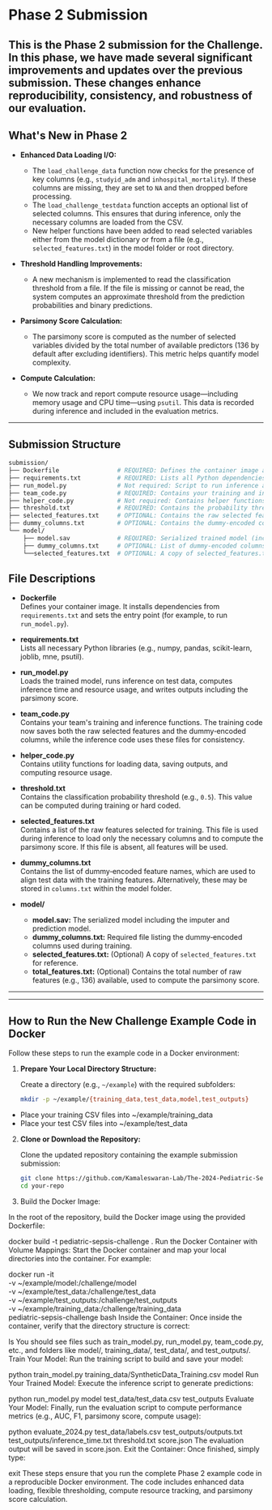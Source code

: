 # Phase 2 Submission

This is the Phase 2 submission for the Challenge. In this phase, we have made several significant improvements and updates over the previous submission. These changes enhance reproducibility, consistency, and robustness of our evaluation.
---

## What's New in Phase 2

- **Enhanced Data Loading I/O:**  
  - The `load_challenge_data` function now checks for the presence of key columns (e.g., `studyid_adm` and `inhospital_mortality`). If these columns are missing, they are set to `NA` and then dropped before processing.
  - The `load_challenge_testdata` function accepts an optional list of selected columns. This ensures that during inference, only the necessary columns are loaded from the CSV.
  - New helper functions have been added to read selected variables either from the model dictionary or from a file (e.g., `selected_features.txt`) in the model folder or root directory.

- **Threshold Handling Improvements:**  
  - A new mechanism is implemented to read the classification threshold from a file. If the file is missing or cannot be read, the system computes an approximate threshold from the prediction probabilities and binary predictions.

- **Parsimony Score Calculation:**  
  - The parsimony score is computed as the number of selected variables divided by the total number of available predictors (136 by default after excluding identifiers). This metric helps quantify model complexity.

- **Compute Calculation:**  
  - We now track and report compute resource usage—including memory usage and CPU time—using `psutil`. This data is recorded during inference and included in the evaluation metrics.

---


## Submission Structure

```bash
submission/
├── Dockerfile                # REQUIRED: Defines the container image and entry point.
├── requirements.txt          # REQUIRED: Lists all Python dependencies.
├── run_model.py              # Not required: Script to run inference and evaluation.
├── team_code.py              # REQUIRED: Contains your training and inference functions.
├── helper_code.py            # Not required: Contains helper functions used by your code.
├── threshold.txt             # REQUIRED: Contains the probability threshold (e.g., 0.5), either get calculated during training or model run or hard coded.  
├── selected_features.txt     # OPTIONAL: Contains the raw selected features used for training, if not given/calculated explicitely all features with be considered as used for parsimony.
├── dummy_columns.txt         # OPTIONAL: Contains the dummy‐encoded column names (if not stored in model folder).
└── model/
    ├── model.sav             # REQUIRED: Serialized trained model (includes imputer, prediction_model, etc.).
    ├── dummy_columns.txt     # OPTIONAL: List of dummy‐encoded columns (used to align test data).
    └──selected_features.txt  # OPTIONAL: A copy of selected_features.txt (for reference).
```

## File Descriptions

- **Dockerfile**  
  Defines your container image. It installs dependencies from `requirements.txt` and sets the entry point (for example, to run `run_model.py`).

- **requirements.txt**  
  Lists all necessary Python libraries (e.g., numpy, pandas, scikit-learn, joblib, mne, psutil).

- **run_model.py**  
  Loads the trained model, runs inference on test data, computes inference time and resource usage, and writes outputs including the parsimony score.

- **team_code.py**  
  Contains your team's training and inference functions. The training code now saves both the raw selected features and the dummy‑encoded columns, while the inference code uses these files for consistency.

- **helper_code.py**  
  Contains utility functions for loading data, saving outputs, and computing resource usage.

- **threshold.txt**  
  Contains the classification probability threshold (e.g., `0.5`). This value can be computed during training or hard coded.

- **selected_features.txt**  
  Contains a list of the raw features selected for training. This file is used during inference to load only the necessary columns and to compute the parsimony score. If this file is absent, all features will be used.

- **dummy_columns.txt**  
  Contains the list of dummy‑encoded feature names, which are used to align test data with the training features. Alternatively, these may be stored in `columns.txt` within the model folder.

- **model/**  
  - **model.sav:** The serialized model including the imputer and prediction model.
  - **dummy_columns.txt:** Required file listing the dummy‑encoded columns used during training.
  - **selected_features.txt:** (Optional) A copy of `selected_features.txt` for reference.
  - **total_features.txt:** (Optional) Contains the total number of raw features (e.g., 136) available, used to compute the parsimony score.

---
---

## How to Run the New Challenge Example Code in Docker

Follow these steps to run the example code in a Docker environment:

1. **Prepare Your Local Directory Structure:**

   Create a directory (e.g., `~/example`) with the required subfolders:

   ```bash
   mkdir -p ~/example/{training_data,test_data,model,test_outputs}

- Place your training CSV files into ~/example/training_data
- Place your test CSV files into ~/example/test_data

2. **Clone or Download the Repository:**
  
    Clone the updated repository containing the example submission submission:
    ```bash
    git clone https://github.com/Kamaleswaran-Lab/The-2024-Pediatric-Sepsis-Challenge/python-example-2023.git
    cd your-repo
    ```
3. Build the Docker Image:

In the root of the repository, build the Docker image using the provided Dockerfile:

docker build -t pediatric-sepsis-challenge .
Run the Docker Container with Volume Mappings:
Start the Docker container and map your local directories into the container. For example:

docker run -it \
    -v ~/example/model:/challenge/model \
    -v ~/example/test_data:/challenge/test_data \
    -v ~/example/test_outputs:/challenge/test_outputs \
    -v ~/example/training_data:/challenge/training_data \
    pediatric-sepsis-challenge bash
Inside the Container:
Once inside the container, verify that the directory structure is correct:

ls
You should see files such as train_model.py, run_model.py, team_code.py, etc., and folders like model/, training_data/, test_data/, and test_outputs/.
Train Your Model:
Run the training script to build and save your model:

python train_model.py training_data/SyntheticData_Training.csv model
Run Your Trained Model:
Execute the inference script to generate predictions:

python run_model.py model test_data/test_data.csv test_outputs
Evaluate Your Model:
Finally, run the evaluation script to compute performance metrics (e.g., AUC, F1, parsimony score, compute usage):

python evaluate_2024.py test_data/labels.csv test_outputs/outputs.txt test_outputs/inference_time.txt threshold.txt score.json
The evaluation output will be saved in score.json.
Exit the Container:
Once finished, simply type:

exit
These steps ensure that you run the complete Phase 2 example code in a reproducible Docker environment. The code includes enhanced data loading, flexible thresholding, compute resource tracking, and parsimony score calculation.